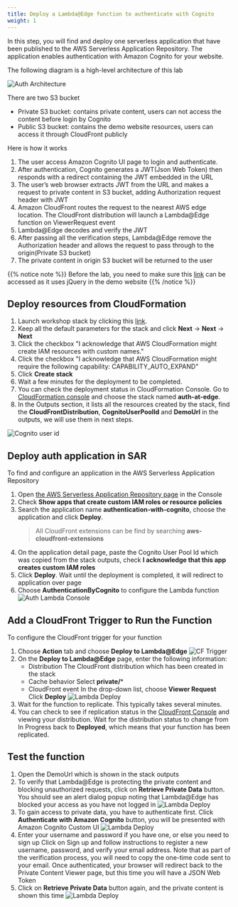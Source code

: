 ```yaml
---
title: Deploy a Lambda@Edge function to authenticate with Cognito
weight: 1
---
```


In this step, you will find and deploy one serverless application that have been published to the AWS Serverless Application Repository. The application enables authentication with Amazon Cognito for your website.

The following diagram is a high-level architecture of this lab

![Auth Architecture](/images/auth-architecture.png)


There are two S3 bucket 
- Private S3 bucket: contains private content, users can not access the content before login by Cognito
- Public S3 bucket: contains the demo website resources, users can access it through CloudFront publicly

Here is how it works

1. The user access Amazon Cognito UI page to login and authenticate.
2. After authentication, Cognito generates a JWT(Json Web Token) then responds with a redirect containing the JWT embedded in the URL
3. The user’s web browser extracts JWT from the URL and makes a request to private content in S3 bucket, adding Authorization request header with JWT
4. Amazon CloudFront routes the request to the nearest AWS edge location. The CloudFront distribution will launch a Lambda@Edge function on ViewerRequest event
5. Lambda@Edge decodes and verify the JWT 
6. After passing all the verification steps, Lambda@Edge remove the Authorization header and allows the request to pass through to the origin(Private S3 bucket)
7. The private content in origin S3 bucket will be returned to the user 

{{% notice note %}}
Before the lab, you need to make sure this [link](https://code.jquery.com/jquery-3.2.1.min.js) can be accessed as it uses jQuery in the demo website
{{% /notice %}}
 

## Deploy resources from CloudFormation

1. Launch workshop stack by clicking this [link](https://console.aws.amazon.com/cloudformation/home?region=us-east-1#/stacks/new?stackName=auth-at-edge&templateURL=https://do-not-delete-cloudfront-ext-workshop.s3.amazonaws.com/edge-auth-workshop.template). 
2. Keep all the default parameters for the stack and click **Next** -> **Next** -> **Next**
3. Click the checkbox "I acknowledge that AWS CloudFormation might create IAM resources with custom names."
4. Click the checkbox "I acknowledge that AWS CloudFormation might require the following capability: CAPABILITY_AUTO_EXPAND"
5. Click **Create stack**
6. Wait a few minutes for the deployment to be completed.
7. You can check the deployment status in CloudFormation Console. Go to [CloudFormation console](https://console.aws.amazon.com/cloudformation/home?region=us-east-1#) and choose the stack named **auth-at-edge**. 
8. In the Outputs section, it lists all the resources created by the stack, find the **CloudFrontDistribution**, **CognitoUserPoolId** and **DemoUrl** in the outputs, we will use them in next steps.

![Cognito user id](/images/cognito-user-id.png)

## Deploy auth application in SAR

To find and configure an application in the AWS Serverless Application Repository

1. Open [the AWS Serverless Application Repository page](https://serverlessrepo.aws.amazon.com/applications) in the Console
2. Check **Show apps that create custom IAM roles or resource policies**
3. Search the application name **authentication-with-cognito**, choose the application and click **Deploy**.
   > All CloudFront extensions can be find by searching **aws-cloudfront-extensions**
4. On the application detail page, paste the Cognito User Pool Id which was copied from the stack outputs, check **I acknowledge that this app creates custom IAM roles**
5. Click **Deploy**. Wait until the deployment is completed, it will redirect to application over page
6. Choose **AuthenticationByCognito** to configure the Lambda function
   ![Auth Lambda Console](/images/auth_lambda_page.png)

## Add a CloudFront Trigger to Run the Function

To configure the CloudFront trigger for your function
1. Choose **Action** tab and choose **Deploy to Lambda@Edge**
   ![CF Trigger](/images/CF_trigger_2.png)
2. On the **Deploy to Lambda@Edge** page, enter the following information:
   - Distribution
     The CloudFront distribution which has been created in the stack
   - Cache behavior
     Select **private/***
   - CloudFront event
     In the drop-down list, choose **Viewer Request**
   Click **Deploy**
   ![Lambda Deploy](/images/deploy_para.png)
4. Wait for the function to replicate. This typically takes several minutes.
5. You can check to see if replication status in the [CloudFront Console](https://console.aws.amazon.com/cloudfront/) and viewing your distribution. Wait for the distribution status to change from In Progress back to **Deployed**, which means that your function has been replicated.

## Test the function

1. Open the DemoUrl which is shown in the stack outputs
2. To verify that Lambda@Edge is protecting the private content and blocking unauthorized requests, click on **Retrieve Private Data** button. You should see an alert dialog popup noting that Lambda@Edge has blocked your access as you have not logged in
   ![Lambda Deploy](/images/not_login.png)
3. To gain access to private data, you have to authenticate first. Click **Authenticate with Amazon Cognito** button, you will be presented with Amazon Cognito Custom UI
   ![Lambda Deploy](/images/cognito_login_page.png)
4. Enter your username and password if you have one, or else you need to sign up
   Click on Sign up and follow instructions to register a new username, password, and verify your email address. Note that as part of the verification process, you will need to copy the one-time code sent to your email. Once authenticated, your browser will redirect back to the Private Content Viewer page, but this time you will have a JSON Web Token
5. Click on **Retrieve Private Data** button again, and the private content is shown this time
   ![Lambda Deploy](/images/login_success.png)


